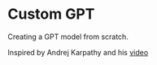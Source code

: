 # Custom GPT

Creating a GPT model from scratch.

Inspired by Andrej Karpathy and his [video](https://www.youtube.com/watch?v=kCc8FmEb1nY&ab_channel=AndrejKarpathy)
